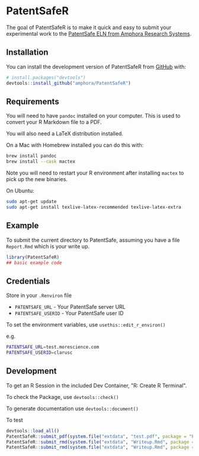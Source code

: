 
# PatentSafeR

<!-- badges: start -->
<!-- badges: end -->

The goal of PatentSafeR is to make it quick and easy to submit your experimental
work to the [PatentSafe ELN from Amphora Research Systems](https://amphora-research.com).

## Installation

You can install the development version of PatentSafeR from [GitHub](https://github.com/) with:

``` r
# install.packages("devtools")
devtools::install_github("amphora/PatentSafeR")
```

## Requirements

You will need to have `pandoc` installed on your computer. This is used to convert your R Markdown file to a PDF.

You will also need a LaTeX distribution installed.

On a Mac with Homebrew installed you can do this with:

``` sh
brew install pandoc
brew install --cask mactex
```

Note you will need to restart your R environment after installing `mactex` to pick up the new binaries.

On Ubuntu:

``` sh
sudo apt-get update
sudo apt-get install texlive-latex-recommended texlive-latex-extra
```

## Example

To submit the current directory to PatentSafe, assuming you have a file `Report.Rmd` which is your write up.

``` r
library(PatentSafeR)
## basic example code
```

## Credentials

Store in your `.Renviron` file

- `PATENTSAFE_URL` - Your PatentSafe server URL
- `PATENTSAFE_USERID` - Your PatentSafe user ID

To set the environment variables, use `usethis::edit_r_environ()`

e.g.

``` sh
PATENTSAFE_URL=test.morescience.com
PATENTSAFE_USERID=clarusc
```

## Development

To get an R Session in the included Dev Container, "R: Create R Terminal".

To check the Package, use `devtools::check()`

To generate documentation use `devtools::document()`

To test

``` r
devtools::load_all()
PatentSafeR::submit_pdf(system.file("extdata", "test.pdf", package = "PatentSafeR"))
PatentSafeR::submit_rmd(system.file("extdata", "Writeup.Rmd", package = "PatentSafeR"))
PatentSafeR::submit_rmd(system.file("extdata", "Writeup.Rmd", package = "PatentSafeR"), metadata = list(key1 = "value1", key2 = "value2", key3 = "value3"))
```
